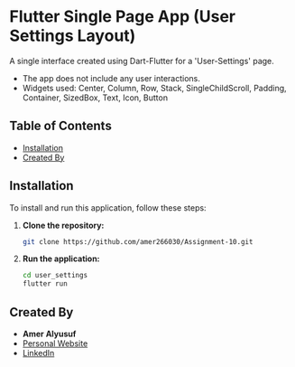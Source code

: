 # Flutter Single Page App (User Settings Layout)

A single interface created using Dart-Flutter for a 'User-Settings' page.
- The app does not include any user interactions. 
- Widgets used: Center, Column, Row, Stack, SingleChildScroll, Padding, Container, SizedBox, Text, Icon, Button

## Table of Contents

- [Installation](#installation)
- [Created By](#created-by)

## Installation

To install and run this application, follow these steps:

1. **Clone the repository:**

    ```bash
    git clone https://github.com/amer266030/Assignment-10.git
    ```

2. **Run the application:**

    ```bash
    cd user_settings
    flutter run
    ```

## Created By

- **Amer Alyusuf**
- [Personal Website](https://amer266030.github.io)
- [LinkedIn](https://www.linkedin.com/in/amer-alyusuf-77398587)
